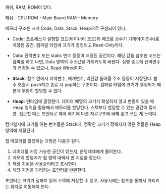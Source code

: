 캐쉬, RAM, ROM이 있다.

캐쉬 - CPU 
ROM - Main Board
RAM - Memory


메모리 구조는 크게 Code, Data, Stack, Heap으로 구성되어 있다.

- Code: 프로세스가 실행할 코드(바이너리 코드)와 매크로 상수가 기계어(이진수)로 저장된 공간. 컴파일 타임에 크기가 결정되고 Read-Only이다.
    
- Data: 전역변수 또는 static 변수 등등이 저장된 공간이다. 해당 값을 참조한 코드는 컴파일 하고 나면, Data 영역의 주소값을 가리키도록 바뀐다. 실행 중도에 전역변수가 변경될 수 있으니, Read-Wired이다.
    
- **Stack**: 함수 안에서 지역변수, 매개변수, 리턴값 돌아올 주소 등등이 저장된다. 함수 호출시 push하고 종료 시 pop하는 구조이다.  컴파일 타임에 크기가 결정되기 때문에 무한히 할당할 수 없다.
    
- **Heap**: 런타임에 결정된다. 데이터 배열의 크기가 확실하지 않고 변동이 있을 때 Heap 영역을 활용해서 메모리를 할당한다. 스택보다 할당할 수 있는 공간이 많지만, 접근할 때는 포인터로 해야 하기에 다른 자료구조에 비해 읽고 쓰는 게 느리다.

컴파일시에 크기를 아는 변수들은 Stack에, 정확한 크기가 정해지지 않은 것들은 Heap 영역에 저장된다.  

힙 메모리를 할당하는 과정은 다음과 같다.
1. 데이터를 저장 가능한 공간이 있는지, 운영체제에게 물어본다.
2. 메모리 할당자가 힙 영역 내에서 빈 지점을 찾는다.
3. 해당 지점을 사용중이라고 표시한다.
4. 해당 지점을 가리키는 포인터를 반환한다.

포인터는 크기가 정해져 있어 스택에 저장할 수 있고, 사용시에는 참조를 통해서 가리키는 위치로 이동해야 한다.